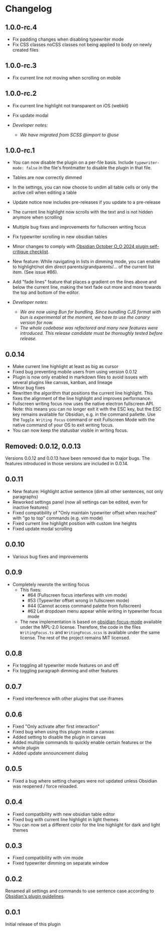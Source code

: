 # Changelog

## 1.0.0-rc.4

- Fix padding changes when disabling typewriter mode
- Fix CSS classes noCSS classes not being applied to body on newly created files

## 1.0.0-rc.3

- Fix current line not moving when scrolling on mobile

## 1.0.0-rc.2

- Fix current line highlight not transparent on iOS (webkit)
- Fix update modal

- _Developer notes:_
  - _We have migrated from SCSS @import to @use_

## 1.0.0-rc.1

- You can now disable the plugin on a per-file basis. Include `typewriter-mode: false` in the file's frontmatter to disable the plugin in that file.

- Tables are now correctly dimmed

- In the settings, you can now choose to undim all table cells or only the active cell when editing a table

- Update notice now includes pre-releases if you update to a pre-release

- The current line highlight now scrolls with the text and is not hidden anymore when scrolling

- Multiple bug fixes and improvements for fullscreen writing focus

- Fix typewriter scrolling in new obsidian tables

- Minor changes to comply with [Obsidian October O\_O 2024 plugin self-critique checklist](https://docs.obsidian.md/oo24/plugin).

- New feature: While navigating in lists in dimming mode, you can enable to highlight/not dim direct parents/grandparents/... of the current list item. (See issue #86).

- Add "fade lines" feature that places a gradient on the lines above and below the current line, making the text fade out more and more towards the top and bottom of the editor.

- _Developer notes:_
  - _We are now using Bun for bundling. Since bundling CJS format with bun is experimental at the moment, we have to use the canary version for now._
  - _The whole codebase was refactored and many new features were introduced. This release candidate must be thoroughly tested before release._

## 0.0.14

- Make current line highlight at least as big as cursor
- Fixed bug preventing mobile users from using version 0.0.12
- Plugin is now only enabled in markdown files to avoid issues with several plugins like canvas, kanban, and lineage
- Minor bug fixes
- Rewritten the algorithm that positions the current line highlight. This fixes the alignment of the line highlight and improves performance.
- Fullscreen writing focus now uses the native electron fullscreen API. Note: this means you can no longer exit it with the ESC key, but the ESC key remains available for Obsidian, e.g. in the command pallette. Use the `Toggle Writing Focus` command or exit Fullscreen Mode with the native command of your OS to exit writing focus.
- You can now keep the statusbar visible in writing focus.

## Removed: 0.0.12, 0.0.13

Versions 0.0.12 and 0.0.13 have been removed due to major bugs. The features introduced in those versions are included in 0.0.14.

## 0.0.11

- New feature: Highlight active sentence (dim all other sentences, not only paragraphs)
- Reworked settings panel (now all settings can be edited, even for inactive features)
- Fixed compatibility of "Only maintain typewriter offset when reached" with "go to top" commands (e.g. vim mode)
- Fixed current line highlight position with custom line heights
- Fixed update modal scrolling

## 0.0.10

- Various bug fixes and improvements

## 0.0.9

- Completely rewrote the writing focus
  - This fixes:
    - \#64 (Fullscreen focus interferes with vim mode)
    - \#53 (Typewriter offset wrong in fullscreen mode)
    - \#44 (Cannot access command palette from fullscreen)
    - \#62 Let dropdown menu appear while writing in typewriter focus mode
  - The new implementation is based on [obsidian-focus-mode](https://github.com/ryanpcmcquen/obsidian-focus-mode) available under the MPL-2.0 license. Therefore, the code in the files `WritingFocus.ts` and `WritingFocus.scss` is available under the same license. The rest of the project remains MIT licensed.

## 0.0.8

- Fix toggling all typewriter mode features on and off
- Fix toggling paragraph dimming and other features

## 0.0.7

- Fixed interference with other plugins that use iframes

## 0.0.6

- Fixed "Only activate after first interaction"
- Fixed bug when using this plugin inside a canvas
- Added setting to disable the plugin in canvas
- Added multiple commands to quickly enable certain features or the whole plugin
- Added update announcement dialog

## 0.0.5

- Fixed a bug where setting changes were not updated unless Obsidian was reopened / force reloaded.

## 0.0.4

- Fixed compatibility with new obsidian table editor
- Fixed bug with current line highlight in light themes
- You can now set a different color for the line highlight for dark and light themes

## 0.0.3

- Fixed compatibility with vim mode
- Fixed typewriter dimming on separate window

## 0.0.2

Renamed all settings and commands to use sentence case according to [Obsidian's plugin guidelines](https://docs.obsidian.md/Plugins/Releasing/Plugin+guidelines#Use+sentence+case+in+UI).

## 0.0.1

Initial release of this plugin
